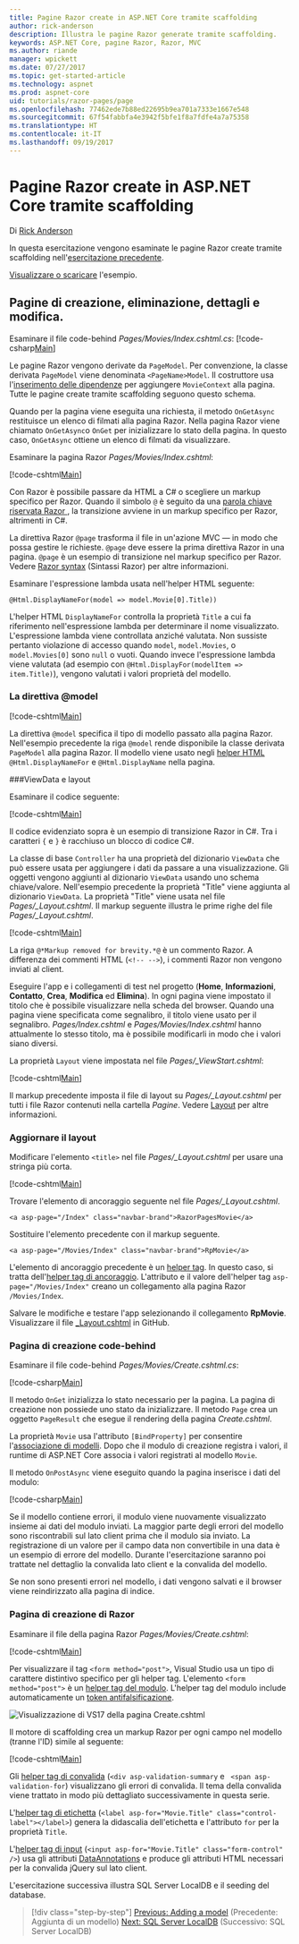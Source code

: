 ```yaml
---
title: Pagine Razor create in ASP.NET Core tramite scaffolding
author: rick-anderson
description: Illustra le pagine Razor generate tramite scaffolding.
keywords: ASP.NET Core, pagine Razor, Razor, MVC
ms.author: riande
manager: wpickett
ms.date: 07/27/2017
ms.topic: get-started-article
ms.technology: aspnet
ms.prod: aspnet-core
uid: tutorials/razor-pages/page
ms.openlocfilehash: 77462ede7b88ed22695b9ea701a7333e1667e548
ms.sourcegitcommit: 67f54fabbfa4e3942f5bfe1f8a7fdfe4a7a75358
ms.translationtype: HT
ms.contentlocale: it-IT
ms.lasthandoff: 09/19/2017
---
```

# <a name="scaffolded-razor-pages-in-aspnet-core"></a>Pagine Razor create in ASP.NET Core tramite scaffolding

Di [Rick Anderson](https://twitter.com/RickAndMSFT)

In questa esercitazione vengono esaminate le pagine Razor create tramite scaffolding nell'[esercitazione precedente](xref:tutorials/razor-pages/page). 

[Visualizzare o scaricare](https://github.com/aspnet/Docs/tree/master/aspnetcore/tutorials/razor-pages/razor-pages-start/sample/RazorPagesMovie) l'esempio.

## <a name="the-create-delete-details-and-edit-pages"></a>Pagine di creazione, eliminazione, dettagli e modifica.

Esaminare il file code-behind *Pages/Movies/Index.cshtml.cs*: [!code-csharp[Main](razor-pages-start/snapshot_sample/RazorPagesMovie/Pages/Movie/Index.cshtml.cs)]

Le pagine Razor vengono derivate da `PageModel`. Per convenzione, la classe derivata `PageModel` viene denominata `<PageName>Model`. Il costruttore usa l'[inserimento delle dipendenze](xref:fundamentals/dependency-injection) per aggiungere `MovieContext` alla pagina. Tutte le pagine create tramite scaffolding seguono questo schema.

Quando per la pagina viene eseguita una richiesta, il metodo `OnGetAsync` restituisce un elenco di filmati alla pagina Razor. Nella pagina Razor viene chiamato `OnGetAsync`o `OnGet` per inizializzare lo stato della pagina. In questo caso, `OnGetAsync` ottiene un elenco di filmati da visualizzare.

Esaminare la pagina Razor *Pages/Movies/Index.cshtml*:

[!code-cshtml[Main](razor-pages-start/snapshot_sample/RazorPagesMovie/Pages/Movie/Index.cshtml)]

Con Razor è possibile passare da HTML a C# o scegliere un markup specifico per Razor. Quando il simbolo `@` è seguito da una [parola chiave riservata Razor ](xref:mvc/views/razor#razor-reserved-keywords), la transizione avviene in un markup specifico per Razor, altrimenti in C#.

La direttiva Razor `@page` trasforma il file in un'azione MVC &mdash; in modo che possa gestire le richieste. `@page` deve essere la prima direttiva Razor in una pagina. `@page` è un esempio di transizione nel markup specifico per Razor. Vedere [Razor syntax](xref:mvc/views/razor#razor-syntax) (Sintassi Razor) per altre informazioni.

Esaminare l'espressione lambda usata nell'helper HTML seguente:

`@Html.DisplayNameFor(model => model.Movie[0].Title))`

L'helper HTML `DisplayNameFor` controlla la proprietà `Title` a cui fa riferimento nell'espressione lambda per determinare il nome visualizzato. L'espressione lambda viene controllata anziché valutata. Non sussiste pertanto violazione di accesso quando `model`, `model.Movies`, o `model.Movies[0]` sono `null` o vuoti. Quando invece l'espressione lambda viene valutata (ad esempio con `@Html.DisplayFor(modelItem => item.Title)`), vengono valutati i valori proprietà del modello.

<a name="md"></a>
### <a name="the-model-directive"></a>La direttiva @model

[!code-cshtml[Main](razor-pages-start/snapshot_sample/RazorPagesMovie/Pages/Movie/Index.cshtml?range=1-2&highlight=2)]

La direttiva `@model` specifica il tipo di modello passato alla pagina Razor. Nell'esempio precedente la riga `@model` rende disponibile la classe derivata `PageModel` alla pagina Razor. Il modello viene usato negli [helper HTML](https://docs.microsoft.com/aspnet/mvc/overview/older-versions-1/views/creating-custom-html-helpers-cs#understanding-html-helpers) `@Html.DisplayNameFor` e `@Html.DisplayName` nella pagina.

<!-- why don't xref links work?
[HTML Helpers 2](xref:aspnet/mvc/overview/older-versions-1/views/creating-custom-html-helpers-cs)
-->

<a name="vd"></a>
###ViewData e layout

Esaminare il codice seguente:

[!code-cshtml[Main](razor-pages-start/snapshot_sample/RazorPagesMovie/Pages/Movie/Index.cshtml?range=1-6&highlight=4-)]

Il codice evidenziato sopra è un esempio di transizione Razor in C#. Tra i caratteri `{` e `}` è racchiuso un blocco di codice C#.

La classe di base `Controller` ha una proprietà del dizionario `ViewData` che può essere usata per aggiungere i dati da passare a una visualizzazione. Gli oggetti vengono aggiunti al dizionario `ViewData` usando uno schema chiave/valore. Nell'esempio precedente la proprietà "Title" viene aggiunta al dizionario `ViewData`. La proprietà "Title" viene usata nel file *Pages/_Layout.cshtml*. Il markup seguente illustra le prime righe del file *Pages/_Layout.cshtml*.

[!code-cshtml[Main](razor-pages-start/snapshot_sample/RazorPagesMovie/Pages/NU/_Layout1.cshtml?highlight=6-)]

La riga `@*Markup removed for brevity.*@` è un commento Razor. A differenza dei commenti HTML (`<!-- -->`), i commenti Razor non vengono inviati al client.

Eseguire l'app e i collegamenti di test nel progetto (**Home**, **Informazioni**, **Contatto**, **Crea**, **Modifica** ed **Elimina**). In ogni pagina viene impostato il titolo che è possibile visualizzare nella scheda del browser. Quando una pagina viene specificata come segnalibro, il titolo viene usato per il segnalibro. *Pages/Index.cshtml* e *Pages/Movies/Index.cshtml* hanno attualmente lo stesso titolo, ma è possibile modificarli in modo che i valori siano diversi.

La proprietà `Layout` viene impostata nel file *Pages/_ViewStart.cshtml*:

[!code-cshtml[Main](razor-pages-start/sample/RazorPagesMovie/Pages/_ViewStart.cshtml)]

Il markup precedente imposta il file di layout su *Pages/_Layout.cshtml* per tutti i file Razor contenuti nella cartella *Pagine*. Vedere [Layout](xref:mvc/razor-pages/index#layout) per altre informazioni.

### <a name="update-the-layout"></a>Aggiornare il layout

Modificare l'elemento `<title>` nel file *Pages/_Layout.cshtml* per usare una stringa più corta.

[!code-cshtml[Main](razor-pages-start/sample/RazorPagesMovie/Pages/_Layout.cshtml?range=1-6&highlight=6-)]

Trovare l'elemento di ancoraggio seguente nel file *Pages/_Layout.cshtml*.

```cshtml
<a asp-page="/Index" class="navbar-brand">RazorPagesMovie</a>
```
Sostituire l'elemento precedente con il markup seguente.

```cshtml
<a asp-page="/Movies/Index" class="navbar-brand">RpMovie</a>
```

L'elemento di ancoraggio precedente è un [helper tag](xref:mvc/views/tag-helpers/intro). In questo caso, si tratta dell'[helper tag di ancoraggio](xref:mvc/views/tag-helpers/builtin-th/AnchorTagHelper). L'attributo e il valore dell'helper tag `asp-page="/Movies/Index"` creano un collegamento alla pagina Razor `/Movies/Index`.

Salvare le modifiche e testare l'app selezionando il collegamento **RpMovie**. Visualizzare il file [_Layout.cshtml](https://github.com/aspnet/Docs/blob/master/aspnetcore/tutorials/razor-pages/razor-pages-start/sample/RazorPagesMovie/Pages/_Layout.cshtml) in GitHub.

### <a name="the-create-code-behind-page"></a>Pagina di creazione code-behind

Esaminare il file code-behind *Pages/Movies/Create.cshtml.cs*:

[!code-csharp[Main](razor-pages-start/snapshot_sample/RazorPagesMovie/Pages/Movie/Create.cshtml.cs?name=snippetALL)]

Il metodo `OnGet` inizializza lo stato necessario per la pagina. La pagina di creazione non possiede uno stato da inizializzare. Il metodo `Page` crea un oggetto `PageResult` che esegue il rendering della pagina *Create.cshtml*.

La proprietà `Movie` usa l'attributo `[BindProperty]` per consentire l'[associazione di modelli](xref:mvc/models/model-binding). Dopo che il modulo di creazione registra i valori, il runtime di ASP.NET Core associa i valori registrati al modello `Movie`.

Il metodo `OnPostAsync` viene eseguito quando la pagina inserisce i dati del modulo:

[!code-csharp[Main](razor-pages-start/snapshot_sample/RazorPagesMovie/Pages/Movie/Create.cshtml.cs?name=snippetPost)]

Se il modello contiene errori, il modulo viene nuovamente visualizzato insieme ai dati del modulo inviati. La maggior parte degli errori del modello sono riscontrabili sul lato client prima che il modulo sia inviato. La registrazione di un valore per il campo data non convertibile in una data è un esempio di errore del modello. Durante l'esercitazione saranno poi trattate nel dettaglio la convalida lato client e la convalida del modello.

Se non sono presenti errori nel modello, i dati vengono salvati e il browser viene reindirizzato alla pagina di indice.

### <a name="the-create-razor-page"></a>Pagina di creazione di Razor

Esaminare il file della pagina Razor *Pages/Movies/Create.cshtml*:

[!code-cshtml[Main](razor-pages-start/snapshot_sample/RazorPagesMovie/Pages/Movie/Create.cshtml)]

Per visualizzare il tag `<form method="post">`, Visual Studio usa un tipo di carattere distintivo specifico per gli helper tag. L'elemento `<form method="post">` è un [helper tag del modulo](xref:mvc/views/working-with-forms#the-form-tag-helper). L'helper tag del modulo include automaticamente un [token antifalsificazione](xref:security/anti-request-forgery).

![Visualizzazione di VS17 della pagina Create.cshtml](page/_static/th.png)

Il motore di scaffolding crea un markup Razor per ogni campo nel modello (tranne l'ID) simile al seguente:

[!code-cshtml[Main](razor-pages-start/snapshot_sample/RazorPagesMovie/Pages/Movie/Create.cshtml?range=15-20)]

Gli [helper tag di convalida](xref:mvc/views/working-with-forms#the-validation-tag-helpers) (`<div asp-validation-summary` e ` <span asp-validation-for`) visualizzano gli errori di convalida. Il tema della convalida viene trattato in modo più dettagliato successivamente in questa serie.

L'[helper tag di etichetta](xref:mvc/views/working-with-forms#the-label-tag-helper) (`<label asp-for="Movie.Title" class="control-label"></label>`) genera la didascalia dell'etichetta e l'attributo `for` per la proprietà `Title`.

L'[helper tag di input](xref:mvc/views/working-with-forms) (`<input asp-for="Movie.Title" class="form-control" />`) usa gli attributi [DataAnnotations](https://docs.microsoft.com/aspnet/mvc/overview/older-versions/mvc-music-store/mvc-music-store-part-6) e produce gli attributi HTML necessari per la convalida jQuery sul lato client.

L'esercitazione successiva illustra SQL Server LocalDB e il seeding del database.

>[!div class="step-by-step"]
[Previous: Adding a model](xref:tutorials/razor-pages/modelz) (Precedente: Aggiunta di un modello)
[Next: SQL Server LocalDB](xref:tutorials/razor-pages/sql) (Successivo: SQL Server LocalDB)
